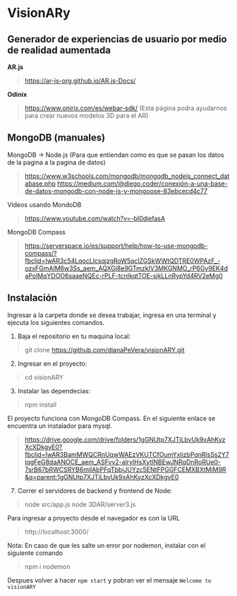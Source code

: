 # VisionARy
## Generador de experiencias de usuario por medio de realidad aumentada
**AR.js**
> https://ar-js-org.github.io/AR.js-Docs/

**Odinix**
> https://www.onirix.com/es/webar-sdk/ (Esta página podra ayudarnos para crear nuevos modelos 3D para el AR)

## MongoDB (manuales)

MongoDB -> Node.js (Para que entiendan como es que se pasan los datos de la pagina a la pagina de datos)
> https://www.w3schools.com/mongodb/mongodb_nodejs_connect_database.php
> https://medium.com/@diego.coder/conexión-a-una-base-de-datos-mongodb-con-node-js-y-mongoose-83ebcecd4c77

Videos usando MondoDB
> https://www.youtube.com/watch?v=-bI0diefasA

MongoDB Compass
> https://serverspace.io/es/support/help/how-to-use-mongodb-compass/?fbclid=IwAR3c54LqocLlcsqjzgRoW5qclZGSkWWtQDTRE0WPAzF_-ozxFGmAlM6w3Ss_aem_AQXGj8e9GTmzkIV3MKGNMO_rP6Gy9EK4daPolMqYDOO6saaeNQEc-rPLF-tcnIkqtTOE-sjkLLnRypYd4RV2eMg0

## Instalación

Ingresar a la carpeta donde se desea trabajar, ingresa en una terminal y ejecuta los siguientes comandos.

1. Baja el repositorio en tu maquina local:
> git clone https://github.com/dianaPeVera/visionARY.git

2. Ingresar en el proyecto:
> cd visionARY

3. Instalar las dependecias:
> npm install

El proyecto funciona con MongoDB Compass. En el siguiente enlace se encuentra un instalador para mysql.
> https://drive.google.com/drive/folders/1gGNUtp7XJTjLbvUk9xAhKyzXcXDkgyE0?fbclid=IwAR3BamMWQCRnUqwWAEzVKUTCfOumYxlizbPqnRlsSs2Y7lqgFeG8daANOCE_aem_ASFvv2-alrylHsXytlNBEwJNRqDnRoRUe0-7srB67bRWCSRYB6mjlAbPFqTbbiJUYzc5ENtFPGGFCEMXBXtMiM9R&q=parent:1gGNUtp7XJTjLbvUk9xAhKyzXcXDkgyE0


7. Correr el servidores de backend y frontend de Node:
> node src/app.js
> node 3DAR/server3.js

Para ingresar a proyecto desde el navegador es con la URL
> http://localhost:3000/


Nota: En caso de que les salte un error por nodemon, instalar con el siguiente comando
> npm i nodemon

Despues volver a hacer `npm start` y pobran ver el mensaje `Welcome to visionARY`

